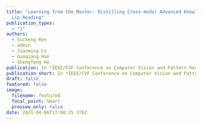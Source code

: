 ```yaml
---
title: "Learning from the Master: Distilling Cross-modal Advanced Knowledge for
  Lip Reading"
publication_types:
  - "1"
authors:
  - Sucheng Ren
  - admin
  - Jianming Lv
  - Guoqiang Han
  - Shengfeng He
publication: In *IEEE/CVF Conference on Computer Vision and Pattern Recognition (CVPR)*
publication_short: In *IEEE/CVF Conference on Computer Vision and Pattern Recognition (CVPR)*
draft: false
featured: false
image:
  filename: featured
  focal_point: Smart
  preview_only: false
date: 2021-04-06T17:08:25.376Z
---
```


